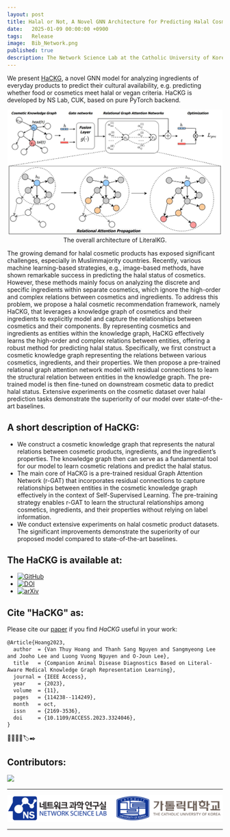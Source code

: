 ```yaml
---
layout: post
title: Halal or Not, A Novel GNN Architecture for Predicting Halal Cosmetics based on Knowledge Graphs
date:   2025-01-09 00:00:00 +0900
tags:   Release
image:  Bib_Network.png
published: true
description: The Network Science Lab at the Catholic University of Korea releases Halal or Not (HaCKG), a novel Attributed Knowledge Graph Completion Model for Predicting Halal Cosmetics based on Knowledge Graphs.
---
```


We present [HaCKG](https://github.com/NSLab-CUK/Halal-or-Not), a novel GNN model for analyzing ingredients of everyday products to predict their cultural availability, e.g. predicting whether food or cosmetics meet halal or vegan criteria. HaCKG is developed by NS Lab, CUK, based on pure PyTorch backend.

<p align="center">
  <img src="/images/HaCKG.jpg" alt="LiteralKG Architecture" width="800">
  <br>
  <b></b> The overall architecture of LiteralKG.
</p>

The growing demand for halal cosmetic products has exposed significant challenges, especially in Muslimmajority countries. Recently, various machine learning-based strategies, e.g., image-based methods, have shown remarkable success in predicting the halal status of cosmetics. However, these methods mainly focus on analyzing the discrete and specific ingredients within separate cosmetics, which ignore the high-order and complex relations between cosmetics and ingredients. To address this problem, we propose a halal cosmetic recommendation framework, namely HaCKG, that leverages a knowledge graph of cosmetics and their ingredients to explicitly model and capture the relationships between cosmetics and their components. By representing cosmetics and ingredients as entities within the knowledge graph, HaCKG effectively learns the high-order and complex relations between entities, offering a robust method for predicting halal status. Specifically, we first construct a cosmetic knowledge graph representing the relations between various cosmetics, ingredients, and their properties. We then propose a pre-trained relational graph attention network model with residual connections to learn the structural relation between entities in the knowledge graph. The pre-trained model is then fine-tuned on downstream cosmetic data to predict halal status. Extensive experiments on the cosmetic dataset over halal prediction tasks demonstrate the superiority of our model over state-of-the-art baselines.

## A short description of **HaCKG**:

- We construct a cosmetic knowledge graph that represents the natural relations between cosmetic products, ingredients, and the ingredient’s properties. The knowledge graph then can serve as a fundamental tool for our model to learn cosmetic relations and predict the halal status.
- The main core of HaCKG is a pre-trained residual Graph Attention Network (r-GAT) that incorporates residual connections to capture relationships between entities in the cosmetic knowledge graph effectively in the context of Self-Supervised Learning. The pre-training strategy enables r-GAT to learn the structural relationships among cosmetics, ingredients, and their properties without relying on label information.
- We conduct extensive experiments on halal cosmetic product datasets. The significant improvements demonstrate the superiority of our proposed model compared to state-of-the-art baselines.

## The **HaCKG** is available at:
* [![GitHub](https://img.shields.io/badge/GitHub-Data%20&%20Code-9B9B9B?style=flat-square&logo=GitHub)](https://github.com/NSLab-CUK/Halal-or-Not)
* [![DOI](http://img.shields.io/:DOI-10.1109/ACCESS.2023.3324046-FAB70C?style=flat-square&logo=doi)](https://doi.org/10.1109/ACCESS.2023.3324046)
* [![arXiv](https://img.shields.io/badge/arXiv-2309.03219-b31b1b?style=flat-square&logo=arxiv&logoColor=red)](https://arxiv.org/abs/2309.03219)


## Cite "**HaCKG**" as:

Please cite our [paper](https://ieeexplore.ieee.org/abstract/document/10283810) if you find *HaCKG* useful in your work:
```
@Article{Hoang2023,
  author  = {Van Thuy Hoang and Thanh Sang Nguyen and Sangmyeong Lee and Jooho Lee and Luong Vuong Nguyen and O-Joun Lee},
  title   = {Companion Animal Disease Diagnostics Based on Literal-Aware Medical Knowledge Graph Representation Learning},
  journal = {IEEE Access},
  year    = {2023},
  volume  = {11},
  pages   = {114238--114249},
  month   = oct,
  issn    = {2169-3536},
  doi     = {10.1109/ACCESS.2023.3324046},
}
```

:page_facing_up::woman_technologist::bookmark_tabs::label::black_nib:	

## Contributors: 

<a href="https://github.com/NSLab-CUK/Unified-Graph-Transformer/graphs/contributors">
  <img src="https://contrib.rocks/image?repo=NSLab-CUK/Unified-Graph-Transformer" />
</a>

***

<a href="https://nslab-cuk.github.io/"><img src="https://github.com/NSLab-CUK/NSLab-CUK/raw/main/Logo_Dual_Wide.png"/></a>

***

